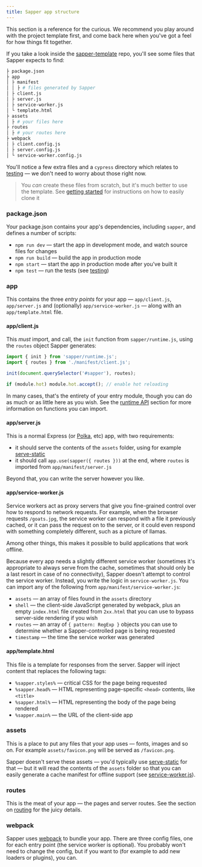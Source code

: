 ```yaml
---
title: Sapper app structure
---
```


This section is a reference for the curious. We recommend you play around with the project template first, and come back here when you've got a feel for how things fit together.

If you take a look inside the [sapper-template](https://github.com/sveltejs/sapper-template) repo, you'll see some files that Sapper expects to find:

```bash
├ package.json
├ app
│ ├ manifest
│ │ ├ # files generated by Sapper
│ ├ client.js
│ ├ server.js
│ ├ service-worker.js
│ └ template.html
├ assets
│ ├ # your files here
├ routes
│ ├ # your routes here
├ webpack
│ ├ client.config.js
│ ├ server.config.js
│ └ service-worker.config.js
```

You'll notice a few extra files and a `cypress` directory which relates to [testing](#testing) — we don't need to worry about those right now.

> You *can* create these files from scratch, but it's much better to use the template. See [getting started](#getting-started) for instructions on how to easily clone it


### package.json

Your package.json contains your app's dependencies, including `sapper`, and defines a number of scripts:

* `npm run dev` — start the app in development mode, and watch source files for changes
* `npm run build` — build the app in production mode
* `npm start` — start the app in production mode after you've built it
* `npm test` — run the tests (see [testing](#testing))


### app

This contains the three *entry points* for your app — `app/client.js`, `app/server.js` and (optionally) `app/service-worker.js` — along with an `app/template.html` file.

#### app/client.js

This *must* import, and call, the `init` function from `sapper/runtime.js`, using the `routes` object Sapper generates:

```js
import { init } from 'sapper/runtime.js';
import { routes } from './manifest/client.js';

init(document.querySelector('#sapper'), routes);

if (module.hot) module.hot.accept(); // enable hot reloading
```

In many cases, that's the entirety of your entry module, though you can do as much or as little here as you wish. See the [runtime API](#runtime-api) section for more information on functions you can import.


#### app/server.js

This is a normal Express (or [Polka](https://github.com/lukeed/polka), etc) app, with two requirements:

* it should serve the contents of the `assets` folder, using for example [serve-static](https://github.com/expressjs/serve-static)
* it should call `app.use(sapper({ routes }))` at the end, where `routes` is imported from `app/manifest/server.js`

Beyond that, you can write the server however you like.


#### app/service-worker.js

Service workers act as proxy servers that give you fine-grained control over how to respond to network requests. For example, when the browser requests `/goats.jpg`, the service worker can respond with a file it previously cached, or it can pass the request on to the server, or it could even respond with something completely different, such as a picture of llamas.

Among other things, this makes it possible to build applications that work offline.

Because every app needs a slightly different service worker (sometimes it's appropriate to always serve from the cache, sometimes that should only be a last resort in case of no connectivity), Sapper doesn't attempt to control the service worker. Instead, you write the logic in `service-worker.js`. You can import any of the following from `app/manifest/service-worker.js`:

* `assets` — an array of files found in the `assets` directory
* `shell` — the client-side JavaScript generated by webpack, plus an empty `index.html` file created from `2xx.html` that you can use to bypass server-side rendering if you wish
* `routes` — an array of `{ pattern: RegExp }` objects you can use to determine whether a Sapper-controlled page is being requested
* `timestamp` — the time the service worker was generated


#### app/template.html

This file is a template for responses from the server. Sapper will inject content that replaces the following tags:

* `%sapper.styles%` — critical CSS for the page being requested
* `%sapper.head%` — HTML representing page-specific `<head>` contents, like `<title>`
* `%sapper.html%` — HTML representing the body of the page being rendered
* `%sapper.main%` — the URL of the client-side app


### assets

This is a place to put any files that your app uses — fonts, images and so on. For example `assets/favicon.png` will be served as `/favicon.png`.

Sapper doesn't serve these assets — you'd typically use [serve-static](https://github.com/expressjs/serve-static) for that — but it will read the contents of the `assets` folder so that you can easily generate a cache manifest for offline support (see [service-worker.js](#templates-service-worker-js)).


### routes

This is the meat of your app — the pages and server routes. See the section on [routing](#routing) for the juicy details.


### webpack

Sapper uses [webpack](https://webpack.js.org/) to bundle your app. There are three config files, one for each entry point (the service worker is optional). You probably won't need to change the config, but if you want to (for example to add new loaders or plugins), you can.
